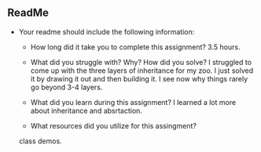 

## ReadMe
- Your readme should include the following information:
	- How long did it take you to complete this assignment?
	3.5 hours.

	- What did you struggle with? Why? How did you solve?
	I struggled to come up with the three layers of inheritance for my zoo.
	I just solved it by drawing it out and then building it. 
	I see now why things rarely go beyond 3-4 layers. 

	- What did you learn during this assignment?
	I learned a lot more about inheritance and absrtaction.

    - What resources did you utilize for this assingment?

	class demos.

